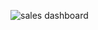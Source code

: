 ![sales dashboard](https://github.com/user-attachments/assets/a9542537-920c-4276-ba99-a4b1b848b05c)
